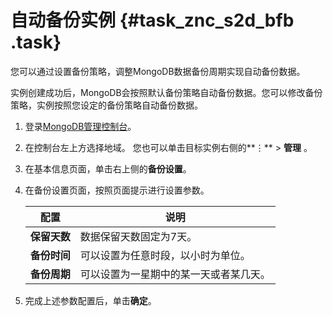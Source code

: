 # 自动备份实例 {#task_znc_s2d_bfb .task}

您可以通过设置备份策略，调整MongoDB数据备份周期实现自动备份数据。

实例创建成功后，MongoDB会按照默认备份策略自动备份数据。您可以修改备份策略，实例按照您设定的备份策略自动备份数据。

1.  登录[MongoDB管理控制台](https://mongodb.console.aliyun.com/#/mongodb/list)。 
2.  在控制台左上方选择地域。 您也可以单击目标实例右侧的**⋮** \> **管理** 。
3.  在基本信息页面，单击右上侧的**备份设置**。 
4.  在备份设置页面，按照页面提示进行设置参数。 

    |配置|说明|
    |--|--|
    |**保留天数**|数据保留天数固定为7天。|
    |**备份时间**|可以设置为任意时段，以小时为单位。|
    |**备份周期**|可以设置为一星期中的某一天或者某几天。|

5.  完成上述参数配置后，单击**确定**。 

